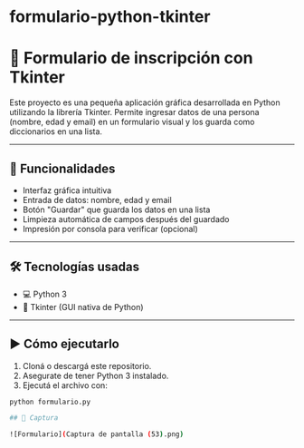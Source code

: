 # formulario-python-tkinter
# 📝 Formulario de inscripción con Tkinter

Este proyecto es una pequeña aplicación gráfica desarrollada en Python utilizando la librería Tkinter. Permite ingresar datos de una persona (nombre, edad y email) en un formulario visual y los guarda como diccionarios en una lista.

---

## 🚀 Funcionalidades

- Interfaz gráfica intuitiva
- Entrada de datos: nombre, edad y email
- Botón "Guardar" que guarda los datos en una lista
- Limpieza automática de campos después del guardado
- Impresión por consola para verificar (opcional)

---

## 🛠 Tecnologías usadas

- 💻 Python 3
- 🧰 Tkinter (GUI nativa de Python)

---

## ▶️ Cómo ejecutarlo

1. Cloná o descargá este repositorio.
2. Asegurate de tener Python 3 instalado.
3. Ejecutá el archivo con:

```bash
python formulario.py

## 📸 Captura

![Formulario](Captura de pantalla (53).png)
